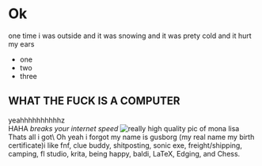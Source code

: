 # Ok
one time i was outside and it was snowing and it was prety cold and it hurt my ears
- one
- two
- three
## WHAT THE FUCK IS A COMPUTER
yeahhhhhhhhhhz  
HAHA *breaks your internet speed*
![really high quality pic of mona lisa](https://upload.wikimedia.org/wikipedia/commons/thumb/e/ec/Mona_Lisa%2C_by_Leonardo_da_Vinci%2C_from_C2RMF_retouched.jpg/1374px-Mona_Lisa%2C_by_Leonardo_da_Vinci%2C_from_C2RMF_retouched.jpg)
Thats all i got\\
Oh yeah i forgot my name is gusborg (my real name my birth certificate)i like fnf, clue buddy, shitposting, sonic exe, freight/shipping, camping, fl studio, krita, being happy, baldi, LaTeX, Edging, and Chess.